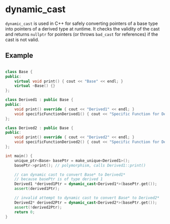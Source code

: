 # dynamic_cast

`dynamic_cast` is used in C++ for safely converting pointers of a base type into pointers of a derived type at runtime. It checks the validity of the cast and returns `nullptr` for pointers (or throws `bad_cast` for references) if the cast is not valid.

## Example
```cpp

class Base {
public:
    virtual void print() { cout << "Base" << endl; }
    virtual ~Base() {}
};

class Derived1 : public Base {
public:
    void print() override { cout << "Derived1" << endl; }
    void specificFunctionDerived1() { cout << "Specific Function for Derived1" << endl; }
};

class Derived2 : public Base {
public:
    void print() override { cout << "Derived2" << endl; }
    void specificFunctionDerived2() { cout << "Specific Function for Derived2" << endl; }
};

int main() {
    unique_ptr<Base> basePtr = make_unique<Derived1>();
    basePtr->print(); // polymorphism, calls Derived1::print()

    // can dynamic cast to convert Base* to Derived1*
    // because basePtr is of type derived 1
    Derived1 *derived1Ptr = dynamic_cast<Derived1*>(basePtr.get());
    assert(derived1Ptr);

    // invalid attempt to dynamic cast to convert Base* to Derived2*
    Derived2* derived2Ptr = dynamic_cast<Derived2*>(basePtr.get());
    assert(!derived2Ptr);
    return 0;
}
```
